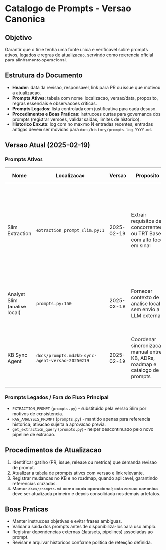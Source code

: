 # Catalogo de Prompts - Versao Canonica

## Objetivo
Garantir que o time tenha uma fonte unica e verificavel sobre prompts ativos, legados e regras de atualizacao, servindo como referencia oficial para alinhamento operacional.

## Estrutura do Documento
- **Header**: data da revisao, responsavel, link para PR ou issue que motivou a atualizacao.
- **Prompts Ativos**: tabela com nome, localizacao, versao/data, proposito, regras essenciais e observacoes criticas.
- **Prompts Legados**: lista controlada com justificativa para cada desuso.
- **Procedimentos e Boas Praticas**: instrucoes curtas para governanca dos prompts (registrar versoes, validar saidas, limites de historico).
- **Historico Enxuto**: log com no maximo N entradas recentes; entradas antigas devem ser movidas para `docs/history/prompts-log-YYYY.md`.

## Versao Atual (2025-02-19)

### Prompts Ativos
| Nome | Localizacao | Versao | Proposito | Regras Essenciais | Observacoes |
| ---- | ----------- | ------ | --------- | ----------------- | ----------- |
| Slim Extraction | `extraction_prompt_slim.py:1` | 2025-02-19 | Extrair requisitos de concorrentes ou TRT Base com alto foco em sinal | Apenas secoes elegiveis; um requisito por linha; preservar redacao original; usar sentinel quando nao houver dado | Ajustar `max_tokens` conforme volume; entrada reduzida por prefiltro de secoes |
| Analyst Slim (analise local) | `prompts.py:150` | 2025-02-19 | Fornecer contexto de analise local sem envio a LLM externa | Nao enviar como system prompt; exclusivo para pipelines internos | Validar consistencia ao ajustar variaveis de ambiente |
| KB Sync Agent | `docs/prompts.md#kb-sync-agent-versao-20250219` | 2025-02-19 | Coordenar sincronizacao manual entre KB, ADRs, roadmap e catalogo de prompts | Seguir fluxo definido; manter historico enxuto; checagem cruzada obrigatoria | Execucao manual; revisar saidas antes de aplicar mudancas |

### Prompts Legados / Fora do Fluxo Principal
- `EXTRACTION_PROMPT` (`prompts.py`) - substituido pela versao Slim por motivos de consistencia.
- `RAG_ANALYSIS_PROMPT` (`prompts.py`) - mantido apenas para referencia historica; ativacao sujeita a aprovacao previa.
- `get_extraction_query` (`prompts.py`) - helper descontinuado pelo novo pipeline de extracao.

## Procedimentos de Atualizacao
1. Identificar gatilho (PR, issue, release ou metrica) que demanda revisao de prompt.
2. Atualizar a tabela de prompts ativos com versao e link relevante.
3. Registrar mudancas no KB e no roadmap, quando aplicavel, garantindo referencias cruzadas.
4. Manter `docs/prompts.md` como copia operacional; esta versao canonica deve ser atualizada primeiro e depois consolidada nos demais artefatos.

## Boas Praticas
- Manter instrucoes objetivas e evitar frases ambiguas.
- Validar a saida dos prompts antes de disponibiliza-los para uso amplo.
- Registrar dependencias externas (datasets, pipelines) associadas ao prompt.
- Revisar e arquivar historicos conforme politica de retenção definida.
